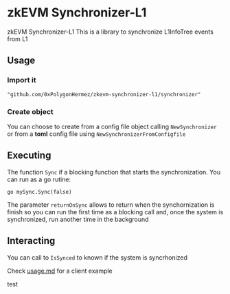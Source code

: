 # zkEVM Synchronizer-L1
zkEVM Synchronizer-L1
This is a library to synchronize L1InfoTree events from L1

## Usage

### Import it
```
"github.com/0xPolygonHermez/zkevm-synchronizer-l1/synchronizer"
```
### Create object
You can choose to create from a config file object calling `NewSynchronizer` or from a **toml** config file using `NewSynchronizerFromConfigfile`


## Executing
The function `Sync` if a blocking function that starts the synchronization. You can run as a go rutine:
```
go mySync.Sync(false)
```
The parameter `returnOnSync` allows to return when the synchornization is finish so you can run the first time as a blocking call and, once the system is synchronized, run another time in the background


## Interacting
You can call to `IsSynced` to known if the system is syncrhonized

Check [usage.md](docs/usage.md) for a client example

test